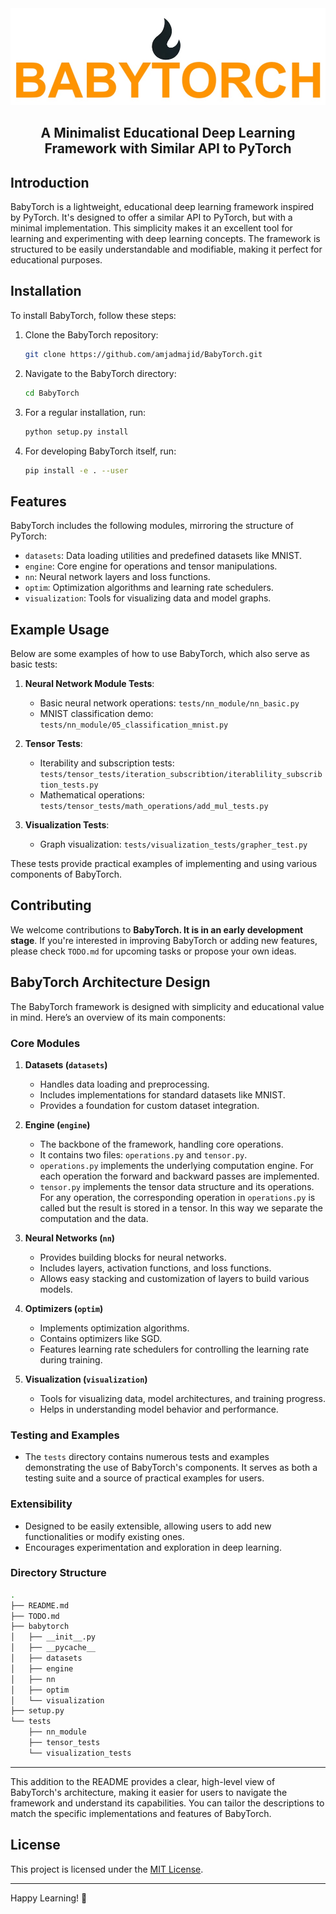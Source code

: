 <div align="center"> <img alt="BabyTorch Logo" src="/images/babyTorchLogo.jpg">
<h2> A Minimalist Educational Deep Learning Framework with Similar API to PyTorch </h2>
</div>


## Introduction
BabyTorch is a lightweight, educational deep learning framework inspired by PyTorch. It's designed to offer a similar API to PyTorch, but with a minimal implementation. This simplicity makes it an excellent tool for learning and experimenting with deep learning concepts. The framework is structured to be easily understandable and modifiable, making it perfect for educational purposes.

## Installation
To install BabyTorch, follow these steps:

1. Clone the BabyTorch repository:
   ```bash
   git clone https://github.com/amjadmajid/BabyTorch.git
   ```
2. Navigate to the BabyTorch directory:
   ```bash
   cd BabyTorch
   ```
3. For a regular installation, run:
   ```bash
   python setup.py install
   ```
4. For developing BabyTorch itself, run:
   ```bash
   pip install -e . --user 
   ```

## Features
BabyTorch includes the following modules, mirroring the structure of PyTorch:

- `datasets`: Data loading utilities and predefined datasets like MNIST.
- `engine`: Core engine for operations and tensor manipulations.
- `nn`: Neural network layers and loss functions.
- `optim`: Optimization algorithms and learning rate schedulers.
- `visualization`: Tools for visualizing data and model graphs.

## Example Usage
Below are some examples of how to use BabyTorch, which also serve as basic tests:

1. **Neural Network Module Tests**:
   - Basic neural network operations: `tests/nn_module/nn_basic.py`
   - MNIST classification demo: `tests/nn_module/05_classification_mnist.py`

2. **Tensor Tests**:
   - Iterability and subscription tests: `tests/tensor_tests/iteration_subscribtion/iterablility_subscribtion_tests.py`
   - Mathematical operations: `tests/tensor_tests/math_operations/add_mul_tests.py`

3. **Visualization Tests**:
   - Graph visualization: `tests/visualization_tests/grapher_test.py`

These tests provide practical examples of implementing and using various components of BabyTorch.

## Contributing
We welcome contributions to __BabyTorch. It is in an early development stage__. If you're interested in improving BabyTorch or adding new features, please check `TODO.md` for upcoming tasks or propose your own ideas.

## BabyTorch Architecture Design

The BabyTorch framework is designed with simplicity and educational value in mind. Here’s an overview of its main components:

### Core Modules

1. **Datasets (`datasets`)**
   - Handles data loading and preprocessing.
   - Includes implementations for standard datasets like MNIST.
   - Provides a foundation for custom dataset integration.

2. **Engine (`engine`)**
   - The backbone of the framework, handling core operations.
   - It contains two files: `operations.py` and `tensor.py`.
   - `operations.py` implements the underlying computation engine. For each operation the forward and backward passes are implemented.
   - `tensor.py` implements the tensor data structure and its operations. For any operation, the corresponding operation in `operations.py` is called but the result is stored in a tensor. In this way we separate the computation and the data.

3. **Neural Networks (`nn`)**
   - Provides building blocks for neural networks.
   - Includes layers, activation functions, and loss functions.
   - Allows easy stacking and customization of layers to build various models.

4. **Optimizers (`optim`)**
   - Implements optimization algorithms.
   - Contains optimizers like SGD.
   - Features learning rate schedulers for controlling the learning rate during training.

5. **Visualization (`visualization`)**
   - Tools for visualizing data, model architectures, and training progress.
   - Helps in understanding model behavior and performance.

### Testing and Examples

- The `tests` directory contains numerous tests and examples demonstrating the use of BabyTorch's components. It serves as both a testing suite and a source of practical examples for users.

### Extensibility

- Designed to be easily extensible, allowing users to add new functionalities or modify existing ones.
- Encourages experimentation and exploration in deep learning.

### Directory Structure
```bash
.
├── README.md
├── TODO.md
├── babytorch
│   ├── __init__.py
│   ├── __pycache__
│   ├── datasets
│   ├── engine
│   ├── nn
│   ├── optim
│   └── visualization
├── setup.py
└── tests
    ├── nn_module
    ├── tensor_tests
    └── visualization_tests
```
---

This addition to the README provides a clear, high-level view of BabyTorch's architecture, making it easier for users to navigate the framework and understand its capabilities. You can tailor the descriptions to match the specific implementations and features of BabyTorch.

## License
This project is licensed under the [MIT License](LICENSE).

---

Happy Learning! 🚀
